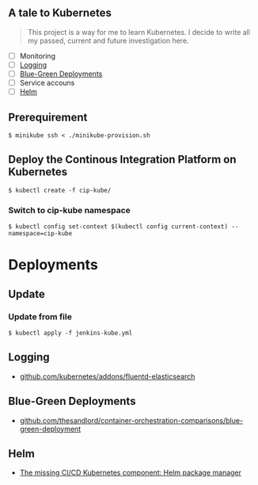 A tale to Kubernetes
--------------------

> This project is a way for me to learn Kubernetes. I decide to write all my passed, current and future investigation here.


- [ ] Monitoring
- [ ] [Logging](#logging)
- [ ] [Blue-Green Deployments](#blue-green-deployments)
- [ ] Service accouns
- [ ] [Helm](#helm) 

## Prerequirement

```
$ minikube ssh < ./minikube-provision.sh
```

## Deploy the Continous Integration Platform on Kubernetes

```
$ kubectl create -f cip-kube/
```

### Switch to cip-kube namespace

```
$ kubectl config set-context $(kubectl config current-context) --namespace=cip-kube
```


# Deployments

## Update

### Update from file
```
$ kubectl apply -f jenkins-kube.yml
```

## Logging

- [github.com/kubernetes/addons/fluentd-elasticsearch](https://github.com/kubernetes/kubernetes/tree/master/cluster/addons/fluentd-elasticsearch)

## Blue-Green Deployments

- [github.com/thesandlord/container-orchestration-comparisons/blue-green-deployment](https://github.com/thesandlord/container-orchestration-comparisons/tree/master/blue-green-deployment)

## Helm

- [The missing CI/CD Kubernetes component: Helm package manager](https://medium.com/@gajus/the-missing-ci-cd-kubernetes-component-helm-package-manager-1fe002aac680#.i3tio768o)
